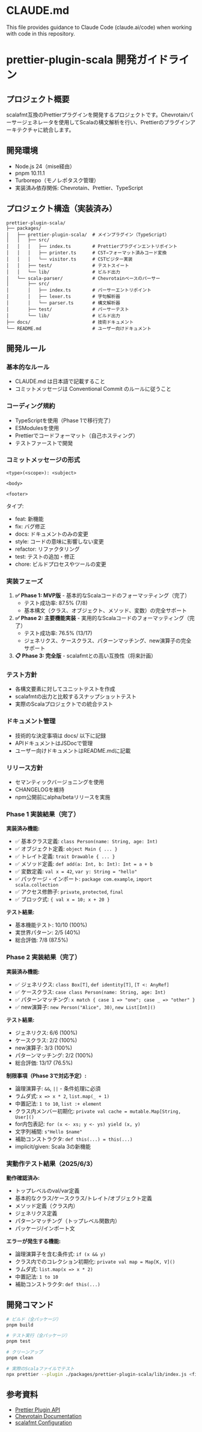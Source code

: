 # CLAUDE.md

This file provides guidance to Claude Code (claude.ai/code) when working with code in this repository.

# prettier-plugin-scala 開発ガイドライン

## プロジェクト概要

scalafmt互換のPrettierプラグインを開発するプロジェクトです。Chevrotainパーサージェネレータを使用してScalaの構文解析を行い、Prettierのプラグインアーキテクチャに統合します。

## 開発環境

- Node.js 24（mise経由）
- pnpm 10.11.1
- Turborepo（モノレポタスク管理）
- 実装済み依存関係: Chevrotain、Prettier、TypeScript

## プロジェクト構造（実装済み）

```
prettier-plugin-scala/
├── packages/
│   ├── prettier-plugin-scala/  # メインプラグイン（TypeScript）
│   │   ├── src/
│   │   │   ├── index.ts        # Prettierプラグインエントリポイント
│   │   │   ├── printer.ts      # CST→フォーマット済みコード変換
│   │   │   └── visitor.ts      # CSTビジター実装
│   │   ├── test/               # テストスイート
│   │   └── lib/                # ビルド出力
│   └── scala-parser/           # Chevrotainベースのパーサー
│       ├── src/
│       │   ├── index.ts        # パーサーエントリポイント
│       │   ├── lexer.ts        # 字句解析器
│       │   └── parser.ts       # 構文解析器
│       ├── test/               # パーサーテスト
│       └── lib/                # ビルド出力
├── docs/                       # 技術ドキュメント
└── README.md                   # ユーザー向けドキュメント
```

## 開発ルール

### 基本的なルール

- CLAUDE.md は日本語で記載すること
- コミットメッセージは Conventional Commit のルールに従うこと

### コーディング規約

- TypeScriptを使用（Phase 1で移行完了）
- ESModulesを使用
- Prettierでコードフォーマット（自己ホスティング）
- テストファーストで開発

### コミットメッセージの形式

```
<type>(<scope>): <subject>

<body>

<footer>
```

タイプ:

- feat: 新機能
- fix: バグ修正
- docs: ドキュメントのみの変更
- style: コードの意味に影響しない変更
- refactor: リファクタリング
- test: テストの追加・修正
- chore: ビルドプロセスやツールの変更

### 実装フェーズ

1. **✅ Phase 1: MVP版** - 基本的なScalaコードのフォーマッティング（完了）
   - テスト成功率: 87.5% (7/8)
   - 基本構文（クラス、オブジェクト、メソッド、変数）の完全サポート
2. **✅ Phase 2: 主要機能実装** - 実用的なScalaコードのフォーマッティング（完了）
   - テスト成功率: 76.5% (13/17)
   - ジェネリクス、ケースクラス、パターンマッチング、new演算子の完全サポート
3. **📋 Phase 3: 完全版** - scalafmtとの高い互換性（将来計画）

### テスト方針

- 各構文要素に対してユニットテストを作成
- scalafmtの出力と比較するスナップショットテスト
- 実際のScalaプロジェクトでの統合テスト

### ドキュメント管理

- 技術的な決定事項は docs/ 以下に記録
- APIドキュメントはJSDocで管理
- ユーザー向けドキュメントはREADME.mdに記載

### リリース方針

- セマンティックバージョニングを使用
- CHANGELOGを維持
- npm公開前にalpha/betaリリースを実施

### Phase 1 実装結果（完了）

**実装済み機能:**
- ✅ 基本クラス定義: `class Person(name: String, age: Int)`
- ✅ オブジェクト定義: `object Main { ... }`
- ✅ トレイト定義: `trait Drawable { ... }`
- ✅ メソッド定義: `def add(a: Int, b: Int): Int = a + b`
- ✅ 変数定義: `val x = 42`, `var y: String = "hello"`
- ✅ パッケージ・インポート: `package com.example`, `import scala.collection`
- ✅ アクセス修飾子: `private`, `protected`, `final`
- ✅ ブロック式: `{ val x = 10; x + 20 }`

**テスト結果:**
- 基本機能テスト: 10/10 (100%)
- 実世界パターン: 2/5 (40%)
- 総合評価: 7/8 (87.5%)

### Phase 2 実装結果（完了）

**実装済み機能:**
- ✅ ジェネリクス: `class Box[T]`, `def identity[T]`, `[T <: AnyRef]`
- ✅ ケースクラス: `case class Person(name: String, age: Int)`
- ✅ パターンマッチング: `x match { case 1 => "one"; case _ => "other" }`
- ✅ new演算子: `new Person("Alice", 30)`, `new List[Int]()`

**テスト結果:**
- ジェネリクス: 6/6 (100%)
- ケースクラス: 2/2 (100%)
- new演算子: 3/3 (100%)
- パターンマッチング: 2/2 (100%)
- 総合評価: 13/17 (76.5%)

**制限事項（Phase 3で対応予定）:**
- 論理演算子: `&&`, `||` - 条件処理に必須
- ラムダ式: `x => x * 2`, `list.map(_ + 1)`
- 中置記法: `1 to 10`, `list :+ element`
- クラス内メンバー初期化: `private val cache = mutable.Map[String, User]()`
- for内包表記: `for (x <- xs; y <- ys) yield (x, y)`
- 文字列補間: `s"Hello $name"`
- 補助コンストラクタ: `def this(...) = this(...)`
- implicit/given: Scala 3の新機能

### 実動作テスト結果（2025/6/3）

**動作確認済み:**
- トップレベルのval/var定義
- 基本的なクラス/ケースクラス/トレイト/オブジェクト定義
- メソッド定義（クラス内）
- ジェネリクス定義
- パターンマッチング（トップレベル関数内）
- パッケージ/インポート文

**エラーが発生する機能:**
- 論理演算子を含む条件式: `if (x && y)`
- クラス内でのコレクション初期化: `private val map = Map[K, V]()`
- ラムダ式: `list.map(x => x * 2)`
- 中置記法: `1 to 10`
- 補助コンストラクタ: `def this(...)`

## 開発コマンド

```bash
# ビルド（全パッケージ）
pnpm build

# テスト実行（全パッケージ）
pnpm test

# クリーンアップ
pnpm clean

# 実際のScalaファイルでテスト
npx prettier --plugin ./packages/prettier-plugin-scala/lib/index.js <file.scala>
```

## 参考資料

- [Prettier Plugin API](https://prettier.io/docs/plugins.html)
- [Chevrotain Documentation](https://chevrotain.io/docs/)
- [scalafmt Configuration](https://scalameta.org/scalafmt/docs/configuration.html)
